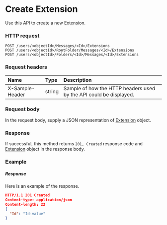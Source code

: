# Create Extension

Use this API to create a new Extension.
### HTTP request
```http
POST /users/<objectId>/Messages/<Id>/Extensions
POST /users/<objectId>/RootFolder/Messages/<Id>/Extensions
POST /users/<objectId>/Folders/<Id>/Messages/<Id>/Extensions

```
### Request headers
| Name       | Type | Description|
|:---------------|:--------|:----------|
| X-Sample-Header  | string  | Sample of how the HTTP headers used by the API could be displayed.|

### Request body
In the request body, supply a JSON representation of [Extension](../resources/extension.md) object.


### Response
If successful, this method returns `201, Created` response code and [Extension](../resources/extension.md) object in the response body.

### Example
##### Response
Here is an example of the response.
```json
HTTP/1.1 201 Created
Content-type: application/json
Content-length: 22
{
  "Id": "Id-value"
}
```

<!-- uuid: 98faa4f5-a139-470b-a7c7-3fbf1fea35d9
2015-10-09 17:14:36 UTC -->